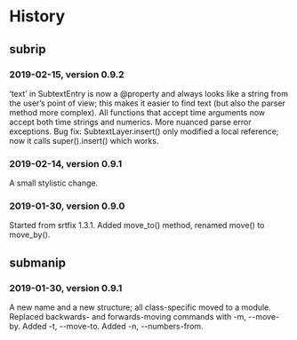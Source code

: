 # History

## subrip

### 2019-02-15, version 0.9.2

‘text’ in SubtextEntry is now a @property and always looks like a string from the user’s point of view; this makes it easier to find text (but also the parser method more complex). All functions that accept time arguments now accept both time strings and numerics. More nuanced parse error exceptions. Bug fix: SubtextLayer.insert() only modified a local reference; now it calls super().insert() which works.

### 2019-02-14, version 0.9.1

A small stylistic change.

###  2019-01-30, version 0.9.0

Started from srtfix 1.3.1. Added move_to() method, renamed move() to move_by().

## submanip

### 2019-01-30, version 0.9.1

A new name and a new structure; all class-specific moved to a module. Replaced backwards- and forwards-moving commands with -m, --move-by. Added -t, --move-to. Added -n, --numbers-from.
